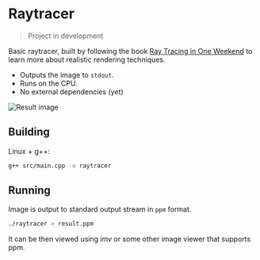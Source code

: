 # Raytracer

>Project in development


Basic raytracer, built by following the book [Ray Tracing in One Weekend](https://raytracing.github.io/books/RayTracingInOneWeekend.html) to learn more about realistic rendering techniques.

- Outputs the image to `stdout`.
- Runs on the CPU.
- No external dependencies (yet)

![Result image](image.ppm)

## Building

Linux + g++:

```bash
g++ src/main.cpp -o raytracer
```

## Running

Image is output to standard output stream in `ppm` format.

```bash
./raytracer > result.ppm
```

It can be then viewed using _imv_ or some other image viewer that supports ppm.


